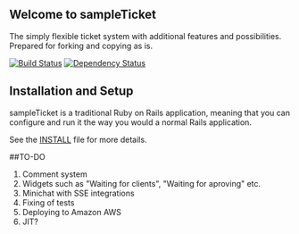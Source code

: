 ## Welcome to sampleTicket

The simply flexible ticket system with additional features and possibilities. 
Prepared for forking and copying as is.

[![Build Status](https://travis-ci.org/Aqueelone/sampleTicket.svg?branch=develop)](https://travis-ci.org/Aqueelone/sampleTicket)
[![Dependency Status](https://gemnasium.com/Aqueelone/sampleTicket.svg)](https://gemnasium.com/Aqueelone/sampleTicket)

## Installation and Setup

sampleTicket is a traditional Ruby on Rails application, meaning that you can
configure and run it the way you would a normal Rails application.

See the [INSTALL](INSTALL.md) file for more details.

##TO-DO

1. Comment system
2. Widgets such as "Waiting for clients", "Waiting for aproving" etc.
3. Minichat with SSE integrations
4. Fixing of tests
5. Deploying to Amazon AWS
6. JIT? 
